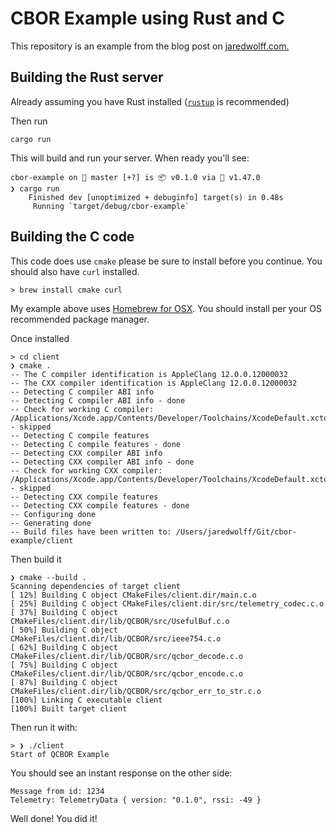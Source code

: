 # CBOR Example using Rust and C

This repository is an example from the blog post on [jaredwolff.com.](#)

## Building the Rust server

Already assuming you have Rust installed ([`rustup`](https://rustup.rs) is recommended)

Then run

```
cargo run
```

This will build and run your server. When ready you'll see:

```
cbor-example on  master [+?] is 📦 v0.1.0 via 🦀 v1.47.0 
❯ cargo run
    Finished dev [unoptimized + debuginfo] target(s) in 0.48s
     Running `target/debug/cbor-example`
```

## Building the C code

This code does use `cmake` please be sure to install before you continue. You should also have `curl` installed.

```
> brew install cmake curl
```

My example above uses [Homebrew for OSX](https://brew.sh). You should install per your OS recommended package manager. 

Once installed

```
> cd client
❯ cmake .
-- The C compiler identification is AppleClang 12.0.0.12000032
-- The CXX compiler identification is AppleClang 12.0.0.12000032
-- Detecting C compiler ABI info
-- Detecting C compiler ABI info - done
-- Check for working C compiler: /Applications/Xcode.app/Contents/Developer/Toolchains/XcodeDefault.xctoolchain/usr/bin/cc - skipped
-- Detecting C compile features
-- Detecting C compile features - done
-- Detecting CXX compiler ABI info
-- Detecting CXX compiler ABI info - done
-- Check for working CXX compiler: /Applications/Xcode.app/Contents/Developer/Toolchains/XcodeDefault.xctoolchain/usr/bin/c++ - skipped
-- Detecting CXX compile features
-- Detecting CXX compile features - done
-- Configuring done
-- Generating done
-- Build files have been written to: /Users/jaredwolff/Git/cbor-example/client
```

Then build it

```
❯ cmake --build .
Scanning dependencies of target client
[ 12%] Building C object CMakeFiles/client.dir/main.c.o
[ 25%] Building C object CMakeFiles/client.dir/src/telemetry_codec.c.o
[ 37%] Building C object CMakeFiles/client.dir/lib/QCBOR/src/UsefulBuf.c.o
[ 50%] Building C object CMakeFiles/client.dir/lib/QCBOR/src/ieee754.c.o
[ 62%] Building C object CMakeFiles/client.dir/lib/QCBOR/src/qcbor_decode.c.o
[ 75%] Building C object CMakeFiles/client.dir/lib/QCBOR/src/qcbor_encode.c.o
[ 87%] Building C object CMakeFiles/client.dir/lib/QCBOR/src/qcbor_err_to_str.c.o
[100%] Linking C executable client
[100%] Built target client
```

Then run it with:

```
> ❯ ./client 
Start of QCBOR Example
```

You should see an instant response on the other side:

```
Message from id: 1234
Telemetry: TelemetryData { version: "0.1.0", rssi: -49 }
```

Well done! You did it!